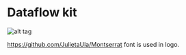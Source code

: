 # Dataflow kit

![alt tag](https://raw.githubusercontent.com/slotix/dataflowkit/master/images/dfk-logo/logo-mini.png)


https://github.com/JulietaUla/Montserrat font is used in logo.
